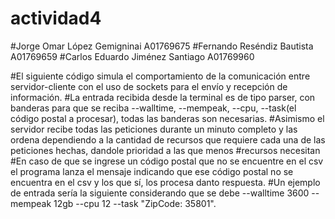 # actividad4
#Jorge Omar López Gemigninai A01769675
#Fernando Reséndiz Bautista A01769659
#Carlos Eduardo Jiménez Santiago A01769960

#El siguiente código simula el comportamiento de la comunicación entre servidor-cliente con el uso de sockets para el envío y recepción de información. 
#La entrada recibida desde la terminal es de tipo parser, con banderas para que se reciba --walltime, --mempeak, --cpu, --task(el código postal a procesar), todas las banderas son necesarias.
#Asimismo el servidor recibe todas las peticiones durante un minuto completo y las ordena dependiendo a la cantidad de recursos que requiere cada una de las peticiones hechas, dandole prioridad a las que menos
#recursos necesitan
#En caso de que se ingrese un código postal que no se encuentre en el csv el programa lanza el mensaje indicando que ese código postal no se encuentra en el csv y los que sí, los procesa danto respuesta.
#Un ejemplo de entrada sería la siguiente considerando que se debe --walltime 3600 --mempeak 12gb --cpu 12 --task "ZipCode: 35801".
